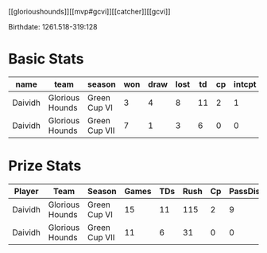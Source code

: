 [[glorioushounds]][[mvp#gcvi]][[catcher]][[gcvi]]

Birthdate: 1261.518-319:128

# Basic Stats

| name  | team         | season          | won  | draw | lost | td   | cp   | intcpt | bh   | si   | ki   | mvp  | spp  |
|-------|--------------|-----------------|------|------|------|------|------|--------|------|------|------|------|------|
| Daividh | Glorious Hounds | Green Cup VI  |    3 |    4 |    8 |   11 |    2 |      1 |    0 |    0 |    0 |    3 |   52 |
| Daividh | Glorious Hounds | Green Cup VII |    7 |    1 |    3 |    6 |    0 |      0 |    1 |    1 |    0 |    1 |   27 |


# Prize Stats

| Player  | Team            | Season        | Games | TDs  | Rush | Cp   | PassDist | Caught | Picks | Cas  | Blocks | Sacks | MVPs | SPP  |
|---------|-----------------|---------------|-------|------|------|------|----------|--------|-------|------|--------|-------|------|------|
| Daividh | Glorious Hounds | Green Cup VI  |    15 |   11 |  115 |    2 |        9 |     12 |     1 |    0 |     15 |     0 |    3 |   52 |
| Daividh | Glorious Hounds | Green Cup VII |    11 |    6 |   31 |    0 |        0 |      4 |     0 |    2 |     75 |     6 |    1 |   27 |
